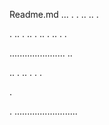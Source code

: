 Readme.md
...
.
.
..
..
.














.
..
.
..
.
..
.
..
.
.

......................
..

..
.
..
.
.
.












.



.
.........................